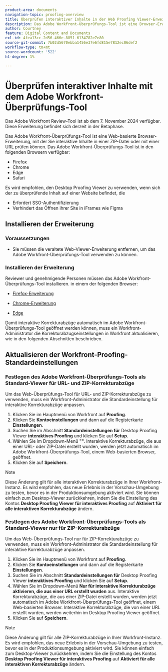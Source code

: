 ```yaml
---
product-area: documents
navigation-topic: proofing-overview
title: Überprüfen interaktiver Inhalte in der Web Proofing Viewer-Erweiterung
description: Das Adobe Workfront-Überprüfungs-Tool ist eine Browser-Erweiterung, mit der Sie interaktive Inhalte in einer ZIP-Datei oder mit einer URL prüfen können.
author: Courtney
feature: Digital Content and Documents
exl-id: 4fea13cc-2d56-466e-8851-6134782e7e80
source-git-commit: 7b02d5670ebba1456e37e6fd815e7812ec06def2
workflow-type: tm+mt
source-wordcount: '522'
ht-degree: 1%

---
```


# Überprüfen interaktiver Inhalte mit dem Adobe Workfront-Überprüfungs-Tool

<span class="preview">Das Adobe Workfront Review-Tool ist ab dem 7. November 2024 verfügbar. Diese Erweiterung befindet sich derzeit in der Betaphase.</span>

Das Adobe Workfront-Überprüfungs-Tool ist eine Web-basierte Browser-Erweiterung, mit der Sie interaktive Inhalte in einer ZIP-Datei oder mit einer URL prüfen können. Das Adobe Workfront-Überprüfungs-Tool ist in den folgenden Browsern verfügbar:

* Firefox
* Chrome
* Edge
* Safari

Es wird empfohlen, den Desktop Proofing Viewer zu verwenden, wenn sich der zu überprüfende Inhalt auf einer Website befindet, die

* Erfordert SSO-Authentifizierung
* Verhindert das Öffnen ihrer Site in iFrames wie Figma


## Installieren der Erweiterung

### Voraussetzungen

* Sie müssen die veraltete Web-Viewer-Erweiterung entfernen, um das Adobe Workfront-Überprüfungs-Tool verwenden zu können.

### Installieren der Erweiterung

<!--This extension is required to review conent in GS and Ex.

You must install the extension to reiew content in GenS and Express.

To review content in GS, Express, or Wou must install the extension if you are using GenStuido or Creative cloud express-->

Reviewer und genehmigende Personen müssen das Adobe Workfront-Überprüfungs-Tool installieren. in einem der folgenden Browser:

* [Firefox-Erweiterung](https://addons.mozilla.org/en-US/firefox/addon/adobe-workfront-review-tool/)

* [Chrome-Erweiterung](https://chromewebstore.google.com/detail/adobe-workfront-review-to/lhdepbgeilldghlfnankdnponhljpgml)

* [Edge](https://microsoftedge.microsoft.com/addons/detail/adobe-workfront-review-to/llhapmaiiddmcamgeapaipjpagnoijen)


Damit interaktive Korrekturabzüge automatisch im Adobe Workfront-Überprüfungs-Tool geöffnet werden können, muss ein Workfront-Administrator die Korrekturabzugseinstellungen in Workfront aktualisieren, wie in den folgenden Abschnitten beschrieben.

## Aktualisieren der Workfront-Proofing-Standardeinstellungen

### Festlegen des Adobe Workfront-Überprüfungs-Tools als Standard-Viewer für URL- und ZIP-Korrekturabzüge

Um das Web-Überprüfungs-Tool für URL- und ZIP-Korrekturabzüge zu verwenden, muss ein Workfront-Administrator die Standardeinstellung für interaktive Korrekturabzüge anpassen.

1. Klicken Sie im Hauptmenü von Workfront auf **Proofing**.
1. Klicken Sie **Kontoeinstellungen** und dann auf die Registerkarte **Einstellungen**.
1. Suchen Sie im Abschnitt **Standardeinstellungen für** Desktop Proofing Viewer **interaktives Proofing** und klicken Sie auf **Setup**.
1. Wählen Sie im Dropdown-Menü &quot;**&quot;**. Interaktive Korrekturabzüge, die aus einer URL- oder ZIP-Datei erstellt wurden, werden jetzt automatisch im Adobe Workfront-Überprüfungs-Tool, einem Web-basierten Browser, geöffnet.
1. Klicken Sie auf **Speichern**.

>[!NOTE]
>
>Diese Änderung gilt für alle interaktiven Korrekturabzüge in Ihrer Workfront-Instanz. Es wird empfohlen, das neue Erlebnis in der Vorschau-Umgebung zu testen, bevor es in der Produktionsumgebung aktiviert wird. Sie können einfach zum Desktop-Viewer zurückkehren, indem Sie die Einstellung des Kontos **Desktop Proofing Viewer für interaktives Proofing** auf **Aktiviert für alle interaktiven Korrekturabzüge** ändern.

### Festlegen des Adobe Workfront-Überprüfungs-Tools als Standard-Viewer nur für ZIP-Korrekturabzüge

Um das Web-Überprüfungs-Tool nur für ZIP-Korrekturabzüge zu verwenden, muss ein Workfront-Administrator die Standardeinstellung für interaktive Korrekturabzüge anpassen.

1. Klicken Sie im Hauptmenü von Workfront auf **Proofing**.
1. Klicken Sie **Kontoeinstellungen** und dann auf die Registerkarte **Einstellungen**.
1. Suchen Sie im Abschnitt **Standardeinstellungen für** Desktop Proofing Viewer **interaktives Proofing** und klicken Sie auf **Setup**.
1. Wählen Sie im Dropdown-Menü **Nur für interaktive Korrekturabzüge aktivieren, die aus einer URL erstellt wurden** aus. Interaktive Korrekturabzüge, die aus einer ZIP-Datei erstellt wurden, werden jetzt automatisch im Adobe Workfront-Überprüfungs-Tool geöffnet, einem Web-basierten Browser. Interaktive Korrekturabzüge, die von einer URL erstellt wurden, werden weiterhin im Desktop Proofing Viewer geöffnet.
1. Klicken Sie auf **Speichern**.

>[!NOTE]
>
>Diese Änderung gilt für alle ZIP-Korrekturabzüge in Ihrer Workfront-Instanz. Es wird empfohlen, das neue Erlebnis in der Vorschau-Umgebung zu testen, bevor es in der Produktionsumgebung aktiviert wird. Sie können einfach zum Desktop-Viewer zurückkehren, indem Sie die Einstellung des Kontos **Desktop Proofing Viewer für interaktives Proofing** auf **Aktiviert für alle interaktiven Korrekturabzüge** ändern.



